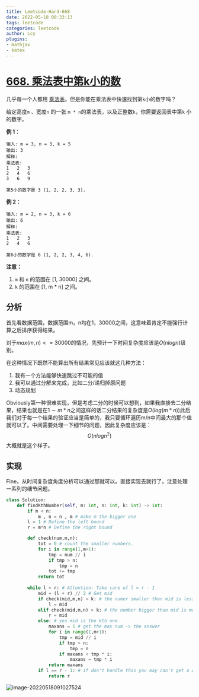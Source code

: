 ```yaml
---
title: Leetcode-Hard-668
date: 2022-05-18 08:33:13
tags: leetcode
categories: leetcode
author: Lcy
plugins: 
- mathjax
- katex
---
```



# [668. 乘法表中第k小的数](https://leetcode.cn/problems/kth-smallest-number-in-multiplication-table/)

几乎每一个人都用 [乘法表](https://baike.baidu.com/item/乘法表)。但是你能在乘法表中快速找到第`k`小的数字吗？

给定高度`m` 、宽度`n` 的一张 `m * n`的乘法表，以及正整数`k`，你需要返回表中第`k` 小的数字。

**例 1：**

```
输入: m = 3, n = 3, k = 5
输出: 3
解释: 
乘法表:
1	2	3
2	4	6
3	6	9

第5小的数字是 3 (1, 2, 2, 3, 3).
```

**例 2：**

```
输入: m = 2, n = 3, k = 6
输出: 6
解释: 
乘法表:
1	2	3
2	4	6

第6小的数字是 6 (1, 2, 2, 3, 4, 6).
```

**注意：**

1. `m` 和 `n` 的范围在 [1, 30000] 之间。
2. `k` 的范围在 [1, m * n] 之间。

## 分析

首先看数据范围，数据范围m，n均在1，30000之间，这意味着肯定不能强行计算之后排序获得结果。

对于$max(m,n)<=30000$的情况，先预计一下时间复杂度应该是$O(nlogn)$级别。

在这种情况下既然不能算出所有结果常见应该就这几种方法：

1. 我有一个方法能够快速跳过不可能的值
2. 我可以通过分解来完成，比如二分/递归掉原问题
3. 动态规划

Obviously第一种很难实现，但是考虑二分的时候可以想到，如果我直接去二分结果，结果也就是在$1\sim m*n$之间这样的话二分结果的复杂度是$O(log(m*n))$此后我们对于每一个结果的验证应当是简单的，我只要循环遍历m/n中间最大的那个值就可以了。中间需要处理一下细节的问题，因此复杂度应该是：
$$
O(nlog n^2)
$$
大概就是这个样子。

## 实现

Fine，从时间复杂度角度分析可以通过那就可以。直接实现去就行了，注意处理一系列的细节问题。

```python
class Solution:
    def findKthNumber(self, m: int, n: int, k: int) -> int:
        if m < n:
            m , n = n , m # make m the bigger one
        l = 1 # Define the left bound
        r = m*n # Define the right bound

        def check(num,m,n):
            tot = 0 # count the smaller numbers.
            for i in range(1,m+1):
                tmp = num // i
                if tmp > n:
                    tmp = n
                tot += tmp
            return tot
        
        while l < r: # Attention: Take care of l = r - 1 
            mid = (l + r) // 2 # Get mid 
            if check(mid,m,n) < k: # the numer smaller than mid is less than k
                l = mid
            elif check(mid,m,n) > k: # the number bigger than mid is more than k
                r = mid
            else: # yes mid is the kth one.           
                maxans = 1 # get the max num -> the answer
                for i in range(1,m+1):
                    tmp = mid // i
                    if tmp > n:
                        tmp = n
                    if maxans < tmp * i:
                        maxans = tmp * i
                return maxans
            if l == r - 1: # if don't handle this you may can't get a Accept but TimeLimitException
                return r
```

![image-20220518091027524](https://luochengyu.oss-cn-beijing.aliyuncs.com/img/image-20220518091027524.png)
